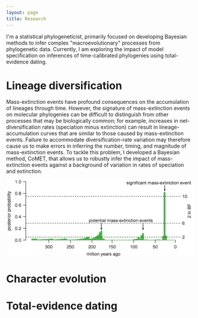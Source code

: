 ```yaml
---
layout: page
title: Research
---
```


I'm a statistical phylogeneticist, primarily focused on developing Bayesian methods to infer complex "macroevolutionary" processes from phylogenetic data.
Currently, I am exploring the impact of model specification on inferences of time-calibrated phylogenies using total-evidence dating.

# Lineage diversification

Mass-extinction events have profound consequences on the accumulation of lineages through time.
However, the signature of mass-extinction events on molecular phylogenies can be difficult to distinguish from other processes that may be biologically common; for example, increases in net-diversification rates (speciation minus extinction) can result in lineage-accumulation curves that are similar to those caused by mass-extinction events.
Failure to accommodate diversification-rate variation may therefore cause us to make errors in inferring the number, timing, and magnitude of mass-extinction events.
To tackle this problem, I developed a Bayesian method, CoMET, that allows us to robustly infer the impact of mass-extinction events against a background of variation in rates of speciation and extinction.

<!-- {% include image.html url="http://github.com/mikeryanmay/website/assets/img/mass_extinction_time.jpg" description="Posterior probability of mass-extinction times estimated by CoMET on the conifer phylogeny from Leslie et al. 2012 PNAS." %} -->

<!-- <figure>
	<img src="https://github.com/mikeryanmay/website/blob/master/assets/img/mass_extinction_time.jpg" alt="mass-extinction events under CoMET" style="width:100%"/>
	<figcaption>Posterior probability of mass-extinction times estimated by CoMET on the conifer phylogeny from Leslie et al. 2012 PNAS.</figcaption>
</figure> -->

<img src="../assets/img/mass_extinction_time.jpg" alt="hi" class="inline"/>

<!-- ![mass-extinction events under CoMET](https://github.com/mikeryanmay/website/blob/master/assets/img/mass_extinction_time.jpg)
*Posterior probability of mass-extinction times estimated by CoMET on the conifer phylogeny from Leslie et al. 2012 PNAS.* -->

# Character evolution

# Total-evidence dating
